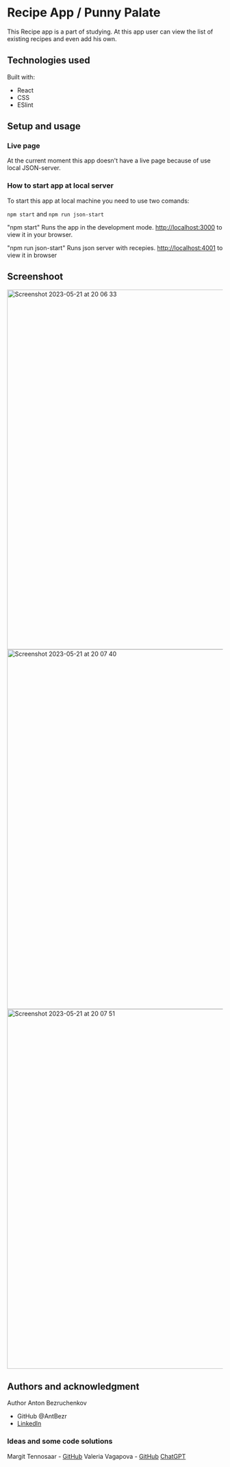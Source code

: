 # Recipe App / Punny Palate

This Recipe app is a part of studying.
At this app user can view the list of existing recipes and even add his own.

## Technologies used

Built with:

- React
- CSS
- ESlint

## Setup and usage

### Live page

At the current moment this app doesn't have a live page because of use local JSON-server.

### How to start app at local server

To start this app at local machine you need to use two comands:

`npm start` and `npm run json-start`

"npm start" Runs the app in the development mode.
[http://localhost:3000](http://localhost:3000) to view it in your browser.

"npm run json-start" Runs json server with recepies.
[http://localhost:4001](http://localhost:4001) to view it in browser

## Screenshoot

<img width="840" alt="Screenshot 2023-05-21 at 20 06 33" src="https://github.com/AntBezr/SpeedGame-React/assets/117649417/d7ca0ded-d26a-4bed-b8f8-5cd9d047395b">
<img width="840" alt="Screenshot 2023-05-21 at 20 07 40" src="https://github.com/AntBezr/SpeedGame-React/assets/117649417/e74e9d19-66c9-48c0-af7e-4bcf491557bd">
<img width="840" alt="Screenshot 2023-05-21 at 20 07 51" src="https://github.com/AntBezr/SpeedGame-React/assets/117649417/1fd4ffc5-bcc1-485e-9e92-05e54090ae06">

## Authors and acknowledgment

Author
Anton Bezruchenkov

- GitHub @AntBezr
- [LinkedIn](https://www.linkedin.com/in/anton-bezruchenkov-a8609617a/)

### Ideas and some code solutions

Margit Tennosaar - [GitHub](https://github.com/margittennosaar)
Valeria Vagapova - [GitHub](https://github.com/pixelsnow)
[ChatGPT](https://chat.openai.com/)
